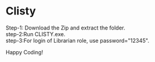 # Clisty
Step-1: Download the Zip and extract the folder. <br>
step-2:Run CLISTY.exe.<br>
step-3:For login of Librarian role, use password="12345".<br>

Happy Coding!

